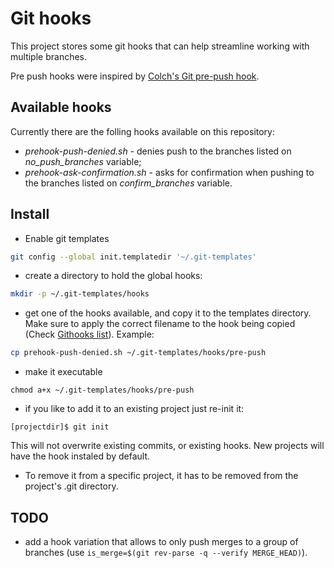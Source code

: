 # Git hooks
This project stores some git hooks that can help streamline working with multiple branches.

Pre push hooks were inspired by [Colch's Git pre-push hook](https://gist.github.com/ColCh/9d48693276aac50cac37a9fce23f9bda).

## Available hooks 
Currently there are the folling hooks available on this repository: 

* *prehook-push-denied.sh* - denies push to the branches listed on *no\_push\_branches* variable; 
* *prehook-ask-confirmation.sh* - asks for confirmation when pushing to the branches listed on *confirm_branches* variable. 


## Install

* Enable git templates

```bash
git config --global init.templatedir '~/.git-templates'

```

* create a directory to hold the global hooks:

```bash
mkdir -p ~/.git-templates/hooks
```

* get one of the hooks available, and copy it to the templates directory. Make sure to apply the correct filename to the hook being copied (Check [Githooks list](https://git-scm.com/docs/githooks)).
Example: 

```bash
cp prehook-push-denied.sh ~/.git-templates/hooks/pre-push
```

* make it executable

```
chmod a+x ~/.git-templates/hooks/pre-push
```

* if you like to add it to an existing project just re-init it: 

`[projectdir]$ git init`

This will not overwrite existing commits, or existing hooks.
New projects will have the hook instaled by default. 

* To remove it from a specific project, it has to be removed from the project's .git directory. 


## TODO
* add a hook variation that allows to only push merges to a group of branches (use ```is_merge=$(git rev-parse -q --verify MERGE_HEAD)```).